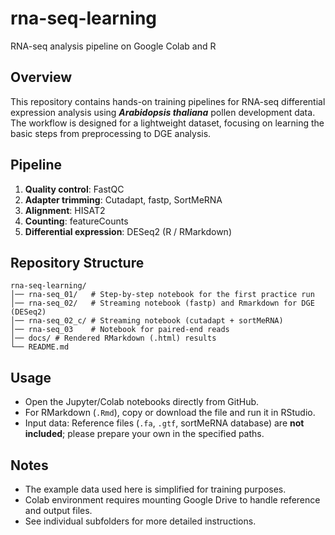 # rna-seq-learning
RNA-seq analysis pipeline on Google Colab and R 

## Overview
This repository contains hands-on training pipelines for RNA-seq differential expression analysis using ***Arabidopsis thaliana*** pollen development data.
The workflow is designed for a lightweight dataset, focusing on learning the basic steps from preprocessing to DGE analysis. 

## Pipeline
1. **Quality control**: FastQC  
2. **Adapter trimming**: Cutadapt, fastp, SortMeRNA  
3. **Alignment**: HISAT2  
4. **Counting**: featureCounts  
5. **Differential expression**: DESeq2 (R / RMarkdown)

## Repository Structure
```
rna-seq-learning/
│── rna-seq_01/   # Step-by-step notebook for the first practice run
│── rna-seq_02/   # Streaming notebook (fastp) and Rmarkdown for DGE (DESeq2)
│── rna-seq_02_c/ # Streaming notebook (cutadapt + sortMeRNA)
│── rna-seq_03    # Notebook for paired-end reads 
│── docs/ # Rendered RMarkdown (.html) results
└── README.md
```
## Usage
- Open the Jupyter/Colab notebooks directly from GitHub.  
- For RMarkdown (`.Rmd`), copy or download the file and run it in RStudio.  
- Input data: Reference files (`.fa`, `.gtf`, sortMeRNA database) are **not included**; please prepare your own in the specified paths.

## Notes
- The example data used here is simplified for training purposes.  
- Colab environment requires mounting Google Drive to handle reference and output files.  
- See individual subfolders for more detailed instructions.